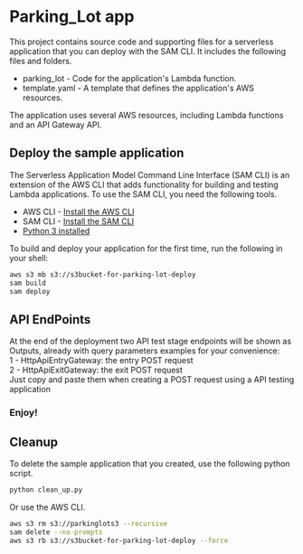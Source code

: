 # Parking_Lot app


This project contains source code and supporting files for a serverless application that you can deploy with the SAM CLI. It includes the following files and folders.

- parking_lot - Code for the application's Lambda function.
- template.yaml - A template that defines the application's AWS resources.

The application uses several AWS resources, including Lambda functions and an API Gateway API. 

## Deploy the sample application

The Serverless Application Model Command Line Interface (SAM CLI) is an extension of the AWS CLI that adds functionality for building and testing Lambda applications. 
To use the SAM CLI, you need the following tools.

* AWS CLI -  [Install the AWS CLI](https://docs.aws.amazon.com/cli/latest/userguide/getting-started-install.html)
* SAM CLI - [Install the SAM CLI](https://docs.aws.amazon.com/serverless-application-model/latest/developerguide/serverless-sam-cli-install.html)
* [Python 3 installed](https://www.python.org/downloads/)

To build and deploy your application for the first time, run the following in your shell:

```bash
aws s3 mb s3://s3bucket-for-parking-lot-deploy
sam build 
sam deploy 
```

## API EndPoints
At the end of the deployment two API test stage endpoints will be shown as Outputs, already with query parameters examples for your convenience:<br/>
1 - HttpApiEntryGateway:  the entry POST request <br/>
2 - HttpApiExitGateway: the exit POST request <br/>
Just copy and paste them when creating a POST request using a API testing application 

### Enjoy!
## Cleanup

To delete the sample application that you created, use the following python script.

```bash
python clean_up.py
```

Or use the AWS CLI.
```bash
aws s3 rm s3://parkinglots3 --recursive
sam delete --no-prompts
aws s3 rb s3://s3bucket-for-parking-lot-deploy --force
```
